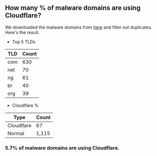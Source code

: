 ## How many % of malware domains are using Cloudflare?


We downloaded the malware domains from [here](https://urlhaus.abuse.ch) and filter out duplicates.
Here's the result.


[//]: # (start replacement)


- Top 5 TLDs

| TLD | Count |
| --- | --- |
| com | 630 |
| net | 70 |
| ng | 61 |
| br | 40 |
| org | 39 |


- Cloudflare %

| Type | Count |
| --- | --- |
| Cloudflare | 67 |
| Normal | 1,115 |


### 5.7% of malware domains are using Cloudflare.